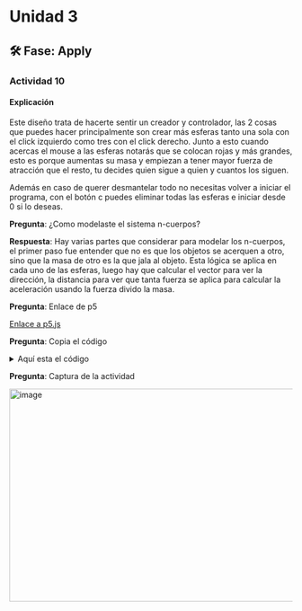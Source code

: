 # Unidad 3

## 🛠 Fase: Apply

### Actividad 10

#### Explicación

Este diseño trata de hacerte sentir un creador y controlador, las 2 cosas que puedes hacer principalmente son crear más esferas tanto una sola con el click izquierdo como tres con el click derecho. Junto a esto cuando acercas el mouse a las esferas notarás que se colocan rojas y más grandes, esto es porque aumentas su masa y empiezan a tener mayor fuerza de atracción que el resto, tu decides quien sigue a quien y cuantos los siguen. 

Además en caso de querer desmantelar todo no necesitas volver a iniciar el programa, con el botón c puedes eliminar todas las esferas e iniciar desde 0 si lo deseas.

__Pregunta__: ¿Como modelaste el sistema n-cuerpos?

__Respuesta__: Hay varias partes que considerar para modelar los n-cuerpos, el primer paso fue entender que no es que los objetos se acerquen a otro, sino que la masa de otro es la que jala al objeto. Esta lógica se aplica en cada uno de las esferas, luego hay que calcular el vector para ver la dirección, la distancia para ver que tanta fuerza se aplica para calcular la aceleración usando la fuerza divido la masa.

__Pregunta__: Enlace de p5

[Enlace a p5.js](https://editor.p5js.org/gokuru12/sketches/JUt8eL-sQ)


__Pregunta__: Copia el código

<details> 

  
<summary> Aquí esta el código </summary>

```javascript
class Body {
  constructor(x, y, mass) {
    this.position = createVector(x, y);
    this.velocity = createVector(random(-1, 1), random(-1, 1));
    this.acceleration = createVector(0, 0);
    this.mass = mass;
    this.originalMass = mass; // Guardar masa original
    this.radius = mass * 8;
    this.baseColor = color(random(100, 200), random(100, 200), random(100, 200));
    this.trail = [];
    this.maxTrailLength = 15; // Reducido para mejor rendimiento
  }

  attract(other) {
    let force = p5.Vector.sub(this.position, other.position);
    let distance = constrain(force.mag(), 5, 25);
    
    // Aumentar fuerza de atracción si está cerca del mouse
    let attractionMultiplier = 1.0;
    let mouseDist = dist(mouseX, mouseY, this.position.x, this.position.y);
    if (mouseDist < 200) {
      // Multiplicador progresivo: más cerca = más fuerza
      attractionMultiplier = map(mouseDist, 0, 200, 2.5, 1.0);
    }
    
    let strength = (0.4 * this.mass * other.mass * attractionMultiplier) / (distance * distance);
    force.setMag(strength);
    return force;
  }

  applyForce(force) {
    let f = p5.Vector.div(force, this.mass);
    this.acceleration.add(f);
  }

  update() {
    // Actualizar masa según proximidad al mouse
    let mouseDist = dist(mouseX, mouseY, this.position.x, this.position.y);
    if (mouseDist < 200) {
      // Aumentar masa progresivamente (hasta 1.5x la masa original)
      this.mass = this.originalMass * map(mouseDist, 0, 200, 1.5, 1.0);
    } else {
      this.mass = this.originalMass;
    }
    this.radius = this.mass * 8;
    
    // Guardar posición actual para la estela
    this.trail.push({
      position: this.position.copy(),
      radius: this.radius,
      color: this.getCurrentColor()
    });
    
    if (this.trail.length > this.maxTrailLength) {
      this.trail.shift();
    }
    
    this.velocity.add(this.acceleration);
    this.position.add(this.velocity);
    this.acceleration.mult(0);
  }

  getCurrentColor() {
    let mouseDist = dist(mouseX, mouseY, this.position.x, this.position.y);
    let colorFactor = map(mouseDist, 0, 200, 0, 1);
    colorFactor = constrain(colorFactor, 0, 1);
    
    if (mouseDist < 200) {
      return lerpColor(color(255, 0, 0), this.baseColor, colorFactor);
    } else {
      return this.baseColor;
    }
  }

  show() {
    let currentColor = this.getCurrentColor();
    
    // Dibujar estela (mismo tamaño que la esfera)
    for (let i = 0; i < this.trail.length; i++) {
      let alpha = map(i, 0, this.trail.length, 80, 10);
      let trailColor = this.trail[i].color;
      trailColor.setAlpha(alpha);
      
      fill(trailColor);
      noStroke();
      ellipse(
        this.trail[i].position.x, 
        this.trail[i].position.y, 
        this.trail[i].radius * 2
      );
    }
    
    // Dibujar esfera principal
    stroke(0);
    strokeWeight(1);
    fill(currentColor);
    ellipse(this.position.x, this.position.y, this.radius * 2);
  }
}

let bodies = [];

function setup() {
  createCanvas(800, 400);
  
  // Generar entre 6 y 8 esferas iniciales aleatorias
  let initialBodies = floor(random(6, 9));
  for (let i = 0; i < initialBodies; i++) {
    bodies.push(new Body(
      random(width), 
      random(height), 
      random(0.5, 3)
    ));
  }
}

function draw() {
  background(255, 30);

  // Primero calcular todas las fuerzas
  for (let i = 0; i < bodies.length; i++) {
    for (let j = 0; j < bodies.length; j++) {
      if (i !== j) {
        let force = bodies[j].attract(bodies[i]);
        bodies[i].applyForce(force);
      }
    }
  }
  
  // Luego actualizar y mostrar
  for (let i = 0; i < bodies.length; i++) {
    bodies[i].update();
    bodies[i].show();
  }
  
  
}

function mousePressed() {
  if (mouseButton === LEFT) {
    bodies.push(new Body(mouseX, mouseY, random(0.5, 3)));
  } else if (mouseButton === RIGHT) {
    for (let i = 0; i < 3; i++) {
      bodies.push(new Body(
        random(width), 
        random(height), 
        random(0.5, 3)
      ));
    }
  }
}

function keyPressed() {
  if (key === 'c' || key === 'C') {
    bodies = [];
  }
}


```

</details>

__Pregunta__: Captura de la actividad

<img width="918" height="379" alt="image" src="https://github.com/user-attachments/assets/5bcac3de-f6a0-4f09-bfce-a1e8350607ef" />
